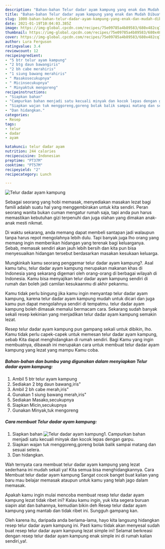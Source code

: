 ```yaml
---
description: "Bahan-bahan Telur dadar ayam kampung yang enak dan Mudah Dibuat"
title: "Bahan-bahan Telur dadar ayam kampung yang enak dan Mudah Dibuat"
slug: 1000-bahan-bahan-telur-dadar-ayam-kampung-yang-enak-dan-mudah-dibuat
date: 2021-01-19T10:04:03.385Z
image: https://img-global.cpcdn.com/recipes/75e09785a4b89583/680x482cq70/telur-dadar-ayam-kampung-foto-resep-utama.jpg
thumbnail: https://img-global.cpcdn.com/recipes/75e09785a4b89583/680x482cq70/telur-dadar-ayam-kampung-foto-resep-utama.jpg
cover: https://img-global.cpcdn.com/recipes/75e09785a4b89583/680x482cq70/telur-dadar-ayam-kampung-foto-resep-utama.jpg
author: Lura Ferguson
ratingvalue: 3.4
reviewcount: 12
recipeingredient:
- "5 btr telur ayam kampung"
- "2 btg daun bawangiris"
- "2 bh cabe merahiris"
- "1 siung bawang merahiris"
- " Masakosecukupnya"
- " Micinsecukupnya"
- " Minyaktuk mengoreng"
recipeinstructions:
- "Siapkan bahan"
- "Campurkan bahan menjadi satu kecuali minyak dan kocok lepas dengan garpu."
- "Siapkan wajan tuk menggoreng,goreng bolak balik sampai matang dan sesuai selera."
- "Dan hidangkan."
categories:
- Resep
tags:
- telur
- dadar
- ayam

katakunci: telur dadar ayam 
nutrition: 244 calories
recipecuisine: Indonesian
preptime: "PT37M"
cooktime: "PT57M"
recipeyield: "2"
recipecategory: Lunch

---
```



![Telur dadar ayam kampung](https://img-global.cpcdn.com/recipes/75e09785a4b89583/680x482cq70/telur-dadar-ayam-kampung-foto-resep-utama.jpg)

Sebagai seorang yang hobi memasak, menyediakan masakan lezat bagi famili adalah suatu hal yang menggembirakan untuk kita sendiri. Peran seorang  wanita bukan cuman mengatur rumah saja, tapi anda pun harus memastikan kebutuhan gizi terpenuhi dan juga olahan yang dimakan anak-anak mesti nikmat.

Di waktu  sekarang, anda memang dapat membeli santapan jadi walaupun tanpa harus repot mengolahnya lebih dulu. Tapi banyak juga lho orang yang memang ingin memberikan hidangan yang terenak bagi keluarganya. Sebab, memasak sendiri akan jauh lebih bersih dan kita pun bisa menyesuaikan hidangan tersebut berdasarkan masakan kesukaan keluarga. 



Mungkinkah kamu seorang penggemar telur dadar ayam kampung?. Asal kamu tahu, telur dadar ayam kampung merupakan makanan khas di Indonesia yang sekarang digemari oleh orang-orang di berbagai wilayah di Indonesia. Kamu bisa menyajikan telur dadar ayam kampung sendiri di rumah dan boleh jadi camilan kesukaanmu di akhir pekanmu.

Kamu tidak perlu bingung jika kamu ingin menyantap telur dadar ayam kampung, karena telur dadar ayam kampung mudah untuk dicari dan juga kamu pun dapat mengolahnya sendiri di tempatmu. telur dadar ayam kampung boleh dimasak memalui bermacam cara. Sekarang sudah banyak sekali resep kekinian yang menjadikan telur dadar ayam kampung semakin lezat.

Resep telur dadar ayam kampung pun gampang sekali untuk dibikin, lho. Kamu tidak perlu capek-capek untuk memesan telur dadar ayam kampung, sebab Kita dapat menghidangkan di rumah sendiri. Bagi Kamu yang ingin membuatnya, dibawah ini merupakan cara untuk membuat telur dadar ayam kampung yang lezat yang mampu Kamu coba.

<!--inarticleads1-->

##### Bahan-bahan dan bumbu yang digunakan dalam menyiapkan Telur dadar ayam kampung:

1. Ambil 5 btr telur ayam kampung
1. Sediakan 2 btg daun bawang,iris&#34;
1. Ambil 2 bh cabe merah,iris&#34;
1. Gunakan 1 siung bawang merah,iris&#34;
1. Sediakan  Masako,secukupnya
1. Siapkan  Micin,secukupnya
1. Gunakan  Minyak,tuk mengoreng




<!--inarticleads2-->

##### Cara membuat Telur dadar ayam kampung:

1. Siapkan bahan
<img src="https://img-global.cpcdn.com/steps/1e790665134193d9/160x128cq70/telur-dadar-ayam-kampung-langkah-memasak-1-foto.jpg" alt="Telur dadar ayam kampung">1. Campurkan bahan menjadi satu kecuali minyak dan kocok lepas dengan garpu.
1. Siapkan wajan tuk menggoreng,goreng bolak balik sampai matang dan sesuai selera.
1. Dan hidangkan.




Wah ternyata cara membuat telur dadar ayam kampung yang lezat sederhana ini mudah sekali ya! Kita semua bisa menghidangkannya. Cara Membuat telur dadar ayam kampung Sangat cocok banget buat kalian yang baru mau belajar memasak ataupun untuk kamu yang telah jago dalam memasak.

Apakah kamu ingin mulai mencoba membuat resep telur dadar ayam kampung lezat tidak ribet ini? Kalau kamu ingin, yuk kita segera buruan siapin alat dan bahannya, kemudian bikin deh Resep telur dadar ayam kampung yang mantab dan tidak ribet ini. Sungguh gampang kan. 

Oleh karena itu, daripada anda berlama-lama, hayo kita langsung hidangkan resep telur dadar ayam kampung ini. Pasti kamu tiidak akan menyesal sudah buat resep telur dadar ayam kampung lezat simple ini! Selamat berkreasi dengan resep telur dadar ayam kampung enak simple ini di rumah kalian sendiri,ya!.

